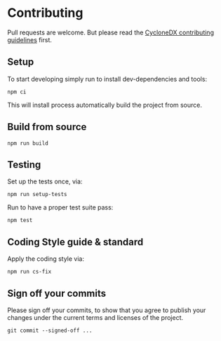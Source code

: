 # Contributing

Pull requests are welcome.
But please read the
[CycloneDX contributing guidelines](https://github.com/CycloneDX/.github/blob/master/CONTRIBUTING.md)
first.

## Setup

To start developing simply run to install dev-dependencies and tools:

```shell
npm ci
```

This will install process automatically build the project from source.

## Build from source

```shell
npm run build
```

## Testing

Set up the tests once, via:

```shell
npm run setup-tests
```

Run to have a proper test suite pass:

```shell
npm test
```

## Coding Style guide & standard

Apply the coding style via:

```shell
npm run cs-fix
```

## Sign off your commits

Please sign off your commits,
to show that you agree to publish your changes under the current terms and licenses of the project.

```shell
git commit --signed-off ...
```
